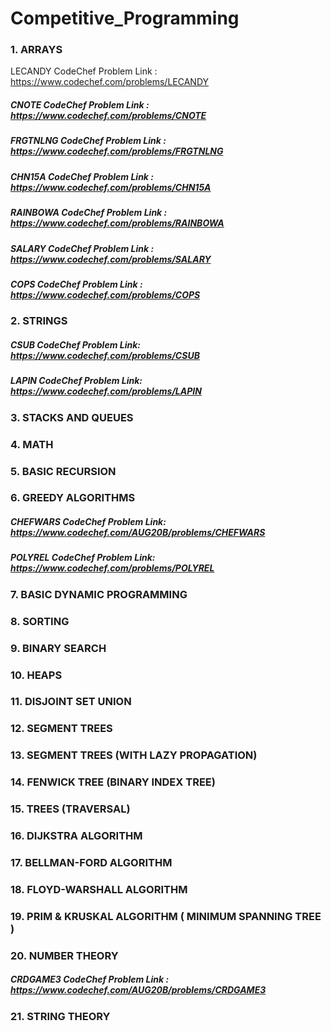 # Competitive_Programming

### 1. ARRAYS

LECANDY CodeChef Problem Link : https://www.codechef.com/problems/LECANDY

##### CNOTE CodeChef Problem Link : https://www.codechef.com/problems/CNOTE

##### FRGTNLNG CodeChef Problem Link : https://www.codechef.com/problems/FRGTNLNG

##### CHN15A CodeChef Problem Link : https://www.codechef.com/problems/CHN15A

##### RAINBOWA CodeChef Problem Link : https://www.codechef.com/problems/RAINBOWA

##### SALARY CodeChef Problem Link : https://www.codechef.com/problems/SALARY

##### COPS CodeChef Problem Link : https://www.codechef.com/problems/COPS

### 2. STRINGS

##### CSUB CodeChef Problem Link: https://www.codechef.com/problems/CSUB

##### LAPIN CodeChef Problem Link: https://www.codechef.com/problems/LAPIN

### 3. STACKS AND QUEUES

### 4. MATH

### 5. BASIC RECURSION

### 6. GREEDY ALGORITHMS

##### CHEFWARS CodeChef Problem Link: https://www.codechef.com/AUG20B/problems/CHEFWARS

##### POLYREL CodeChef Problem Link: https://www.codechef.com/problems/POLYREL

### 7. BASIC DYNAMIC PROGRAMMING

### 8. SORTING

### 9. BINARY SEARCH

### 10. HEAPS

### 11. DISJOINT SET UNION

### 12. SEGMENT TREES

### 13. SEGMENT TREES (WITH LAZY PROPAGATION)

### 14. FENWICK TREE (BINARY INDEX TREE)

### 15. TREES (TRAVERSAL)

### 16. DIJKSTRA ALGORITHM

### 17. BELLMAN-FORD ALGORITHM

### 18. FLOYD-WARSHALL ALGORITHM

### 19. PRIM & KRUSKAL ALGORITHM ( MINIMUM SPANNING TREE )

### 20. NUMBER THEORY 

##### CRDGAME3 CodeChef Problem Link : https://www.codechef.com/AUG20B/problems/CRDGAME3

### 21. STRING THEORY

